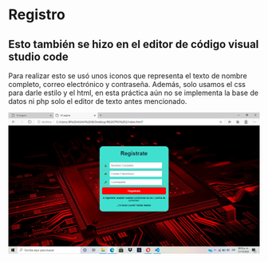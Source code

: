 Registro
========


Esto también se hizo en el editor de código visual studio code
---------------------------------------------------------------


Para realizar esto se usó unos iconos que representa el texto de nombre completo, correo electrónico y contraseña. Además, solo usamos el css para darle estilo y el html, en esta práctica aún no se implementa la base de datos ni php solo el editor de texto antes mencionado.


![registro](https://github.com/JasamSM/Registro/blob/master/registro.png)
